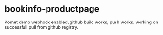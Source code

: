 # bookinfo-productpage
Komet demo
webhook enabled, github build works, push works.
working on successfull pull from github registry.
